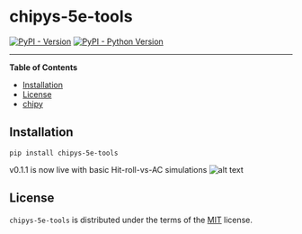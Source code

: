 # chipys-5e-tools

[![PyPI - Version](https://img.shields.io/pypi/v/chipys-5e-tools.svg)](https://pypi.org/project/chipys-5e-tools)
[![PyPI - Python Version](https://img.shields.io/pypi/pyversions/chipys-5e-tools.svg)](https://pypi.org/project/chipys-5e-tools)

-----

**Table of Contents**

- [Installation](#installation)
- [License](#license)
- [chipy](https://chipy.dev)

## Installation

```console
pip install chipys-5e-tools
```
v0.1.1 is now live with basic Hit-roll-vs-AC simulations
![alt text](https://github.com/iamchipy/chipys-5e-companion/tree/main/chipys-5e-tools/chipys_5e_tools/img/demo_main.png?raw=true)

## License

`chipys-5e-tools` is distributed under the terms of the [MIT](https://spdx.org/licenses/MIT.html) license.
